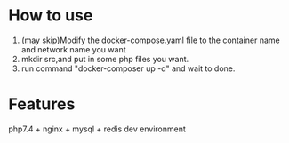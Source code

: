# How to use 
1. (may skip)Modify the docker-compose.yaml file to the container name and network name you want
2. mkdir src,and put in some php files you want.
3. run command "docker-composer up -d" and wait to done.
# Features
php7.4 + nginx + mysql + redis dev environment